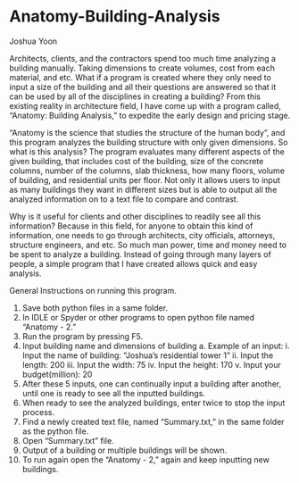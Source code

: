 # Anatomy-Building-Analysis

Joshua Yoon


Architects, clients, and the contractors spend too much time analyzing a building manually. Taking dimensions to create volumes, cost from each material, and etc. 
What if a program is created where they only need to input a size of the building and all their questions are answered so that it can be used by all of the disciplines 
in creating a building? From this existing reality in architecture field, I have come up with a program called, “Anatomy: Building Analysis,” to expedite the early
design and pricing stage.

“Anatomy is the science that studies the structure of the human body”, and this program analyzes the building structure with only given dimensions. So what is this analysis?
The program evaluates many different aspects of the given building, that includes cost of the building, size of the concrete columns, number of the columns, slab thickness, 
how many floors, volume of building, and residential units per floor. Not only it allows users to input as many buildings they want in different sizes but is able to output 
all the analyzed information on to a text file to compare and contrast.

Why is it useful for clients and other disciplines to readily see all this information? Because in this field, for anyone to obtain this kind of information, one needs 
to go through architects, city officials, attorneys, structure engineers, and etc.  So much man power, time and money need to be spent to analyze a building. Instead of 
going through many layers of people, a simple program that I have created allows quick and easy analysis.  


General Instructions on running this program.

1.	Save both python files in a same folder.
2.	In IDLE or Spyder or other programs to open python file named “Anatomy - 2.”
3.	Run the program by pressing F5.
4.	Input building name and dimensions of building
a.	Example of an input:
i.	Input the name of building:  “Joshua’s residential tower 1”
ii.	Input the length: 200
iii.	Input the width: 75
iv.	Input the height: 170
v.	Input your budget(million): 20
5.	After these 5 inputs, one can continually input a building after another, until one is ready to see all the inputted buildings.
6.	When ready to see the analyzed buildings, enter twice to stop the input process.
7.	Find a newly created text file, named “Summary.txt,” in the same folder as the python file. 
8.	Open “Summary.txt” file.
9.	Output of a building or multiple buildings will be shown.
10.	To run again open the  “Anatomy - 2,” again and keep inputting new buildings.
